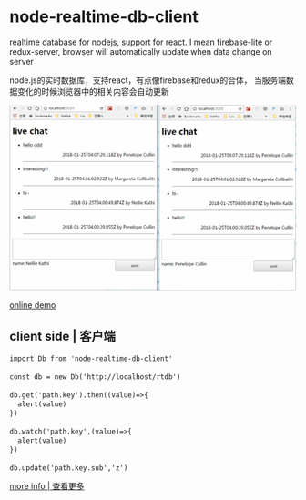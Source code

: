 # node-realtime-db-client

realtime database for nodejs, support for react. I mean firebase-lite or redux-server, browser will automatically update when data change on server

node.js的实时数据库，支持react，有点像firebase和redux的合体， 当服务端数据变化的时候浏览器中的相关内容会自动更新

![screenshot](https://raw.githubusercontent.com/postor/node-realtime-db/master/screenshot.gif)

[online demo](https://test-qvothdqjjn.now.sh/)

## client side | 客户端

```
import Db from 'node-realtime-db-client'

const db = new Db('http://localhost/rtdb')

db.get('path.key').then((value)=>{
  alert(value)
})

db.watch('path.key',(value)=>{
  alert(value)
})

db.update('path.key.sub','z')

```

[more info | 查看更多](https://github.com/postor/node-realtime-db)